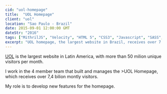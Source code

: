 ```yaml
---
cid: "uol-homepage"
title:  "UOL Homepage"
client: "uol"
location: "Sao Paulo - Brazil"
date: 2015-09-01 12:00:00 GMT
dateStr: "2016"
tags: ["MithrilJS", "Velocity", "HTML 5", "CSS3", "Javascript", "SASS", "Grunt", "ES6", "ECMAScript 2015", "ECMAScript 2016", "Gulp", "Browserify"]
excerpt: "UOL homepage, the largest website in Brazil, receives over 7 billion visits each month."
---
```


<a href="https://translate.google.com/translate?sl=pt&tl=en&js=y&prev=_t&hl=pt-BR&ie=UTF-8&u=http%3A%2F%2Fsobreuol.noticias.uol.com.br%2F&edit-text=" target="_blank">UOL</a> is the largest website in Latin America, with more than 50 milion unique visitors per month.

I work in the 4 member team that built and manages the <a href="http://uol.com.br" target="_blank"></a>>UOL Homepage</a>, which receives over 7,4 bilion montly visitors.

My role is to develop new features for the homepage.

